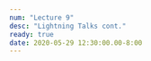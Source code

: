 ```yaml
---
num: "Lecture 9"
desc: "Lightning Talks cont."
ready: true
date: 2020-05-29 12:30:00.00-8:00
---
```




